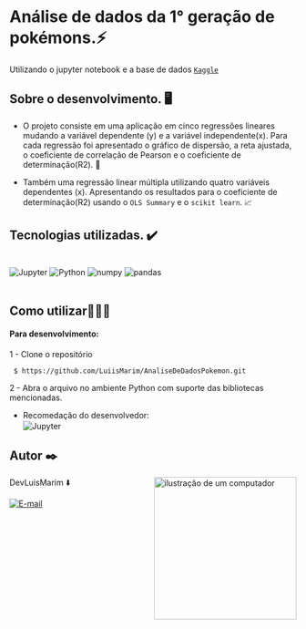 # Análise de dados da 1° geração de pokémons.⚡

Utilizando o jupyter notebook e a base de dados [`Kaggle`](https://www.kaggle.com/datasets/mlomuscio/pokemon/data)

## Sobre o desenvolvimento. 🖥️

- O projeto consiste em uma aplicação em cinco regressões lineares mudando a variável dependente (y) e a variável independente(x). Para cada regressão foi apresentado o gráfico de dispersão, a reta ajustada, o coeficiente de correlação de Pearson e o coeficiente de determinação(R2). 🔎

- Também uma regressão linear múltipla utilizando quatro variáveis dependentes (x). Apresentando os resultados para o coeficiente de determinação(R2) usando o `OLS Summary` e o `scikit learn`. 📈

## Tecnologias utilizadas. ✔️

<div style="display: inline-block"><br/>
    <img align="center" alt="Jupyter" src="https://img.shields.io/badge/Jupyter-F37626.svg?style=for-the-badge&logo=Jupyter&logoColor=white"/>
    <img align="center" alt="Python" src=	"https://img.shields.io/badge/Python-3776AB?style=for-the-badge&logo=python&logoColor=white"/>
    <img align="center" alt="numpy" src=	"https://img.shields.io/badge/NumPy-013243.svg?style=for-the-badge&logo=NumPy&logoColor=white"/>
    <img align="center" alt="pandas" src=	"https://img.shields.io/badge/pandas-150458.svg?style=for-the-badge&logo=pandas&logoColor=white"/>
    <br/><br/>
</div>


## Como utilizar🧑🏻‍💻
#### Para desenvolvimento: 
1 - Clone o repositório

```git
 $ https://github.com/LuiisMarim/AnaliseDeDadosPokemon.git
```

2 - Abra o arquivo no ambiente Python com suporte das bibliotecas mencionadas.
- Recomedação do desenvolvedor: <br/>
    <img align="center" alt="Jupyter" src="https://img.shields.io/badge/Jupyter-F37626.svg?style=for-the-badge&logo=Jupyter&logoColor=white"/>


## Autor ✒️  

<img src="https://raw.githubusercontent.com/MicaelliMedeiros/micaellimedeiros/master/image/computer-illustration.png" alt="ilustração de um computador" min-width="400px" max-width="250px" width="250px" align="right">

DevLuisMarim ⬇️ <div style="display:
 inline-block">[![E-mail](https://img.shields.io/badge/GitHub-181717.svg?style=for-the-badge&logo=GitHub&logoColor=white)](https://github.com/LuiisMarim)




